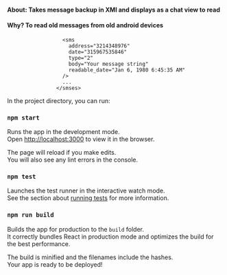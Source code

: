 #### About: Takes message backup in XMl and displays as a chat view to read
#### Why? To read old messages from old android devices

```js<smses>
                  <sms
                    address="3214348976"
                    date="315967535846"
                    type="2"
                    body="Your message string"
                    readable_date="Jan 6, 1980 6:45:35 AM"
                  />
                  ...
                </smses>
```

In the project directory, you can run:

### `npm start`

Runs the app in the development mode.<br>
Open [http://localhost:3000](http://localhost:3000) to view it in the browser.

The page will reload if you make edits.<br>
You will also see any lint errors in the console.

### `npm test`

Launches the test runner in the interactive watch mode.<br>
See the section about [running tests](#running-tests) for more information.

### `npm run build`

Builds the app for production to the `build` folder.<br>
It correctly bundles React in production mode and optimizes the build for the best performance.

The build is minified and the filenames include the hashes.<br>
Your app is ready to be deployed!
